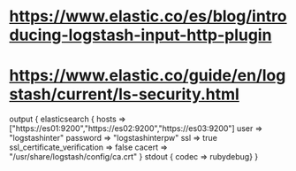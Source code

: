 # https://www.elastic.co/es/blog/introducing-logstash-input-http-plugin
# https://www.elastic.co/guide/en/logstash/current/ls-security.html

output {
  elasticsearch {
    hosts => ["https://es01:9200","https://es02:9200","https://es03:9200"]
    user => "logstashinter"
    password => "logstashinterpw"
    ssl => true
    ssl_certificate_verification => false
    cacert => "/usr/share/logstash/config/ca.crt"
  }
  stdout { codec => rubydebug}
}